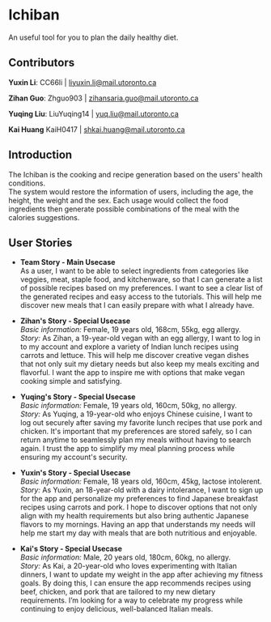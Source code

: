 # Ichiban

An useful tool for you to plan the daily healthy diet.

## Contributors

**Yuxin Li**: CC66li | liyuxin.li@mail.utoronto.ca

**Zihan Guo**: Zhguo903 | zihansaria.guo@mail.utoronto.ca

**Yuqing Liu**: LiuYuqing14 | yuq.liu@mail.utoronto.ca

**Kai Huang** KaiH0417 | shkai.huang@mail.utoronto.ca

## Introduction

The Ichiban is the cooking and recipe generation based on the users' health conditions.<br />
The system would restore the information of users, including the age, the height, the weight and the sex. Each usage would collect the food ingredients then generate possible combinations of the meal with the calories suggestions.

## User Stories

- **Team Story - Main Usecase**<br />
  As a user, I want to be able to select ingredients from categories like veggies, meat, staple food, and kitchenware, so that I can generate a list of possible recipes based on my preferences. I want to see a clear list of the generated recipes and easy access to the tutorials. This will help me discover new meals that I can easily prepare with what I already have.

- **Zihan's Story - Special Usecase**<br />
  _Basic information:_ Female, 19 years old, 168cm, 55kg, egg allergy. <br />
  _Story:_ As Zihan, a 19-year-old vegan with an egg allergy, I want to log in to my account and explore a variety of Indian lunch recipes using carrots and lettuce. This will help me discover creative vegan dishes that not only suit my dietary needs but also keep my meals exciting and flavorful. I want the app to inspire me with options that make vegan cooking simple and satisfying.

- **Yuqing's Story - Special Usecase**<br />
  _Basic information:_ Female, 19 years old, 160cm, 50kg, no allergy. <br />
  _Story:_ As Yuqing, a 19-year-old who enjoys Chinese cuisine, I want to log out securely after saving my favorite lunch recipes that use pork and chicken. It's important that my preferences are stored safely, so I can return anytime to seamlessly plan my meals without having to search again. I trust the app to simplify my meal planning process while ensuring my account's security.

- **Yuxin's Story - Special Usecase**<br />
  _Basic information:_ Female, 18 years old, 160cm, 45kg, lactose intolerent. <br />
  _Story:_ As Yuxin, an 18-year-old with a dairy intolerance, I want to sign up for the app and personalize my preferences to find Japanese breakfast recipes using carrots and pork. I hope to discover options that not only align with my health requirements but also bring authentic Japanese flavors to my mornings. Having an app that understands my needs will help me start my day with meals that are both nutritious and enjoyable.

- **Kai's Story - Special Usecase**<br />
  _Basic information:_ Male, 20 years old, 180cm, 60kg, no allergy.<br />
  _Story:_ As Kai, a 20-year-old who loves experimenting with Italian dinners, I want to update my weight in the app after achieving my fitness goals. By doing this, I can ensure the app recommends recipes using beef, chicken, and pork that are tailored to my new dietary requirements. I’m looking for a way to celebrate my progress while continuing to enjoy delicious, well-balanced Italian meals.
